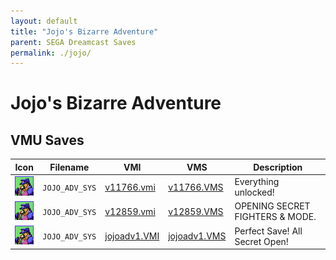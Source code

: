 ```yaml
---
layout: default
title: "Jojo's Bizarre Adventure"
parent: SEGA Dreamcast Saves
permalink: ./jojo/
---
```

# Jojo's Bizarre Adventure

## VMU Saves

| Icon | Filename | VMI | VMS | Description |
|------|----------|-----|-----|-------------|
| ![Jojo's Bizarre Adventure](../icons/JOJO_ADV_SYS.GIF) | `JOJO_ADV_SYS` | [v11766.vmi](v11766.vmi) | [v11766.VMS](v11766.VMS) | Everything unlocked!  |
| ![Jojo's Bizarre Adventure](../icons/JOJO_ADV_SYS.GIF) | `JOJO_ADV_SYS` | [v12859.vmi](v12859.vmi) | [v12859.VMS](v12859.VMS) | OPENING SECRET FIGHTERS & MODE.  |
| ![Jojo's Bizarre Adventure](../icons/JOJO_ADV_SYS.GIF) | `JOJO_ADV_SYS` | [jojoadv1.VMI](jojoadv1.VMI) | [jojoadv1.VMS](jojoadv1.VMS) | Perfect Save! All Secret Open! |
